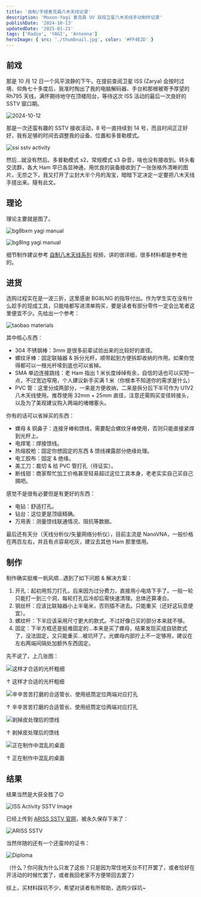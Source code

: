 ```yaml
---
title: '自制/手搓麦克森八木天线记录'
description: 'Moxon-Yagi 麦克森 UV 双段卫星八木天线手动制作记录'
publishDate: '2024-10-13'
updatedDate: '2025-01-21'
tags: ['Radio', 'YAGI', 'Antenna']
heroImage: { src: './thumbnail.jpg', color: '#FF4E2D' }
---
```


## 前戏

那是 10 月 12 日一个风平浪静的下午。在提前查阅卫星 ISS (Zarya) 会按时过境、仰角七十多度后，我准时掏出了我的电脑解码器、手台和那根被寄予厚望的 Rh795 天线，满怀期待地守在顶楼阳台，等待这次 ISS 活动的最后一次良好的 SSTV 窗口期。

![2024-10-12](./2024-10-12.jpg)

那是一次还蛮有趣的 SSTV 接收活动，8 号一直持续到 14 号，而且时间正正好好，我有足够的时间去调整我的设备、位置和多普勒模式。

![ssi sstv activity](./sstvnew.webp)

然后...就没有然后。多普勒模式 s2，常规模式 s3 杂音，啥也没有接收到。转头看交流群，各大 Ham 早已各显神通，用优良的装备接收到了一张张格外清晰的图片。无奈之下，我又打开了尘封大半个月的淘宝，暗暗下定决定一定要把八木天线手搓出来。隧有此文。

## 理论

理论主要就是图了。

![bg8bxm yagi manual](./bg8bxm-yagi.jpg)

![bg8lng yagi manual](./bg8lng-yagi.jpg)

细节制作建议参考 [自制八木天线系列](https://www.bilibili.com/video/BV1Un4y1d738/) 视频，讲的很详细，很多材料都是参考他的。

## 进货

选购过程实在是一波三折，这里感谢 BG8LNG 的指导付出。作为学生实在没有什么趁手的现成工具，只能啥都写进清单购买，要是读者有部分零件一定会比笔者这里便宜不少。先给出一个参考：

![taobao materials](./taobao-materials.png)

其中核心东西：

- 304 不锈钢棒：3mm 是很多前辈试验出来的比较好的直径。
- 螺纹牙棒：固定联轴器 & 拆分光杆，顺带起到方便拆卸收纳的作用。如果你觉得都可以一根光杆嗦到底也可以省掉。
- SMA 单边连接跳线：老 Ham 指出 1 米长度绰绰有余，自信的话也可以买短一点，不过宽边窄用，个人建议新手买满 1 米（你根本不知道你的需求是什么）
- PVC 管：这里分成两部分，一来是方便收纳，二来是拆分后下半可作为 U1V2 八木天线使用。推荐使用 32mm + 25mm 直径，注意还需购买变径转接头，以及为了美观建议购入两端的堵帽塞头。

你有的话可以省掉买的东西：

- 螺母 & 铜鼻子：连接牙棒和馈线，需要配合螺纹牙棒使用，否则只能直接紧焊到光杆上。
- 电焊笔：焊接馈线。
- 热熔胶枪：固定你想固定的东西 & 馈线裸露部分绝缘处理。
- 电工胶布：固定 & 绝缘。
- 美工刀：裁切 & 给 PVC 管打孔（待证实）。
- 断线钳：商家帮忙加工价格甚至轻易超过这位工具本身，老老实实自己买自己搞吧。

感觉不是很有必要但是有更好的东西：

- 电钻：舒适打孔。
- 钻台：这位更是顶级精确。
- 万用表：测量馈线联通情况、阻抗等数据。

最后还有天分（天线分析仪/矢量网络分析仪），目前主流是 NanoVNA，一般价格在两百左右，并且有点容易吃灰，建议去其他 Ham 那里借用。

## 制作

制作确实挺难一帆风顺...遇到了如下问题 & 解决方案：

1. 开孔：起初用剪刀打孔，后来因为过分费力，直接用小电烙下手了。一般一轮只能打一到三个洞，每轮打孔后冷却后需快速清理。总体还算凑合。
2. 钢丝杆：应该比联轴器小上半毫米，否则插不进去。只能重买（还好这玩意便宜）。
3. 螺纹杆：下半应该采用尺寸更大的款式。不过好像已买的部分本来就不够。
4. 固定：下半方框还是挺难固定的...本来是买了螺母，结果发现买成自锁款式了，没法固定，又只能重买...被坑坏了。光螺母内部拧上不一定够用，建议在左右两端间隔处加额外东西固定。

先不说了，上几张图：

![这样才合适的光杆粗细](./2024_10_16_19_29_IMG_0629.jpg)

↑ 这样才合适的光杆粗细

![辛辛苦苦打磨的合适管长、使用纸筒定位两端对应打孔](./2024_10_17_19_07_IMG_0636.jpg)

↑ 辛辛苦苦打磨的合适管长、使用纸筒定位两端对应打孔

![剥掉皮处理后的馈线](./2024_10_17_21_27_IMG_0644.jpg)

↑ 剥掉皮处理后的馈线

![正在制作中混乱的桌面](./2024_10_17_19_37_IMG_0641.jpg)

↑ 正在制作中混乱的桌面

## 结果

结果当然是大获全胜了😉

![ISS Activity SSTV Image](./img_182508.jpeg)

已经上传到 [ARISS SSTV 官网](https://ariss-usa.org/ARISS_SSTV/)，被永久保存下来了：

![ARISS SSTV](./2025-1-20.png)

当然伴随的还有一个还蛮帅的证书：

![Diploma](./Diploma.png)

（什么？你问我为什么只发了这些？只是因为常住地天台不打开罢了，或者恰好在开活动的时候忙罢了，或者我回老家不方便带回去罢了）

综上，买材料踩坑不少，希望对读者有所帮助，选购少踩坑~
